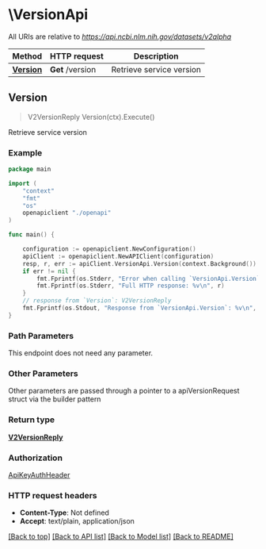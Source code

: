 # \VersionApi

All URIs are relative to *https://api.ncbi.nlm.nih.gov/datasets/v2alpha*

Method | HTTP request | Description
------------- | ------------- | -------------
[**Version**](VersionApi.md#Version) | **Get** /version | Retrieve service version



## Version

> V2VersionReply Version(ctx).Execute()

Retrieve service version



### Example

```go
package main

import (
    "context"
    "fmt"
    "os"
    openapiclient "./openapi"
)

func main() {

    configuration := openapiclient.NewConfiguration()
    apiClient := openapiclient.NewAPIClient(configuration)
    resp, r, err := apiClient.VersionApi.Version(context.Background()).Execute()
    if err != nil {
        fmt.Fprintf(os.Stderr, "Error when calling `VersionApi.Version``: %v\n", err)
        fmt.Fprintf(os.Stderr, "Full HTTP response: %v\n", r)
    }
    // response from `Version`: V2VersionReply
    fmt.Fprintf(os.Stdout, "Response from `VersionApi.Version`: %v\n", resp)
}
```

### Path Parameters

This endpoint does not need any parameter.

### Other Parameters

Other parameters are passed through a pointer to a apiVersionRequest struct via the builder pattern


### Return type

[**V2VersionReply**](V2VersionReply.md)

### Authorization

[ApiKeyAuthHeader](../README.md#ApiKeyAuthHeader)

### HTTP request headers

- **Content-Type**: Not defined
- **Accept**: text/plain, application/json

[[Back to top]](#) [[Back to API list]](../README.md#documentation-for-api-endpoints)
[[Back to Model list]](../README.md#documentation-for-models)
[[Back to README]](../README.md)

